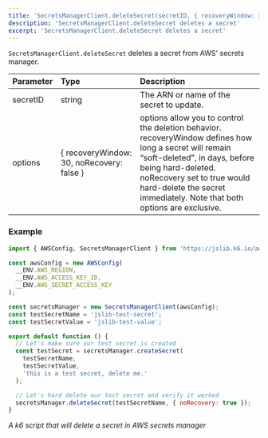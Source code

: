 ```yaml
---
title: 'SecretsManagerClient.deleteSecret(secretID, { recoveryWindow: 30, noRecovery: false}})'
description: 'SecretsManagerClient.deleteSecret deletes a secret'
excerpt: 'SecretsManagerClient.deleteSecret deletes a secret'
---
```


`SecretsManagerClient.deleteSecret` deletes a secret from AWS' secrets manager.

| Parameter | Type                                      | Description                              |
| :-------- | :---------------------------------------- | :--------------------------------------- |
| secretID  | string                                    | The ARN or name of the secret to update. |
| options   | { recoveryWindow: 30, noRecovery: false } | options allow you to control the deletion behavior. recoveryWindow defines how long a secret will remain “soft-deleted”, in days, before being hard-deleted. noRecovery set to true would hard-delete the secret immediately. Note that both options are exclusive. |

### Example

<CodeGroup labels={[]}>

```javascript
import { AWSConfig, SecretsManagerClient } from 'https://jslib.k6.io/aws/0.4.0/secrets-manager.js';

const awsConfig = new AWSConfig(
  __ENV.AWS_REGION,
  __ENV.AWS_ACCESS_KEY_ID,
  __ENV.AWS_SECRET_ACCESS_KEY
);

const secretsManager = new SecretsManagerClient(awsConfig);
const testSecretName = 'jslib-test-secret';
const testSecretValue = 'jslib-test-value';

export default function () {
  // Let's make sure our test secret is created
  const testSecret = secretsManager.createSecret(
    testSecretName,
    testSecretValue,
    'this is a test secret, delete me.'
  );

  // Let's hard delete our test secret and verify it worked
  secretsManager.deleteSecret(testSecretName, { noRecovery: true });
}
```

_A k6 script that will delete a secret in AWS secrets manager_

</CodeGroup>

